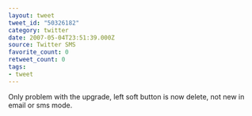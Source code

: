 ```yaml
---
layout: tweet
tweet_id: "50326182"
category: twitter
date: 2007-05-04T23:51:39.000Z
source: Twitter SMS
favorite_count: 0
retweet_count: 0
tags:
- tweet
---
```


Only problem with the upgrade, left soft button is now delete, not new in email or sms mode.
